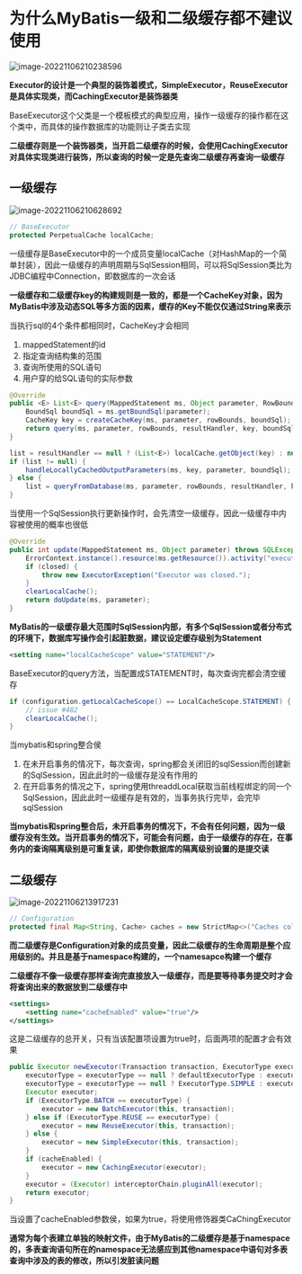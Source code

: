 # 为什么MyBatis一级和二级缓存都不建议使用

![image-20221106210238596](D:\WorkSpace\Note\Picture\image-20221106210238596.png)

**Executor的设计是一个典型的装饰着模式，SimpleExecutor，ReuseExecutor是具体实现类，而CachingExecutor是装饰器类**

BaseExecutor这个父类是一个模板模式的典型应用，操作一级缓存的操作都在这个类中，而具体的操作数据库的功能则让子类去实现

**二级缓存则是一个装饰器类，当开启二级缓存的时候，会使用CachingExecutor对具体实现类进行装饰，所以查询的时候一定是先查询二级缓存再查询一级缓存**

## 一级缓存

![image-20221106210628692](D:\WorkSpace\Note\Picture\image-20221106210628692.png)

```java
// BaseExecutor
protected PerpetualCache localCache;
```

一级缓存是BaseExecutor中的一个成员变量localCache（对HashMap的一个简单封装），因此一级缓存的声明周期与SqlSession相同，可以将SqlSession类比为JDBC编程中Connection，即数据库的一次会话

**一级缓存和二级缓存key的构建规则是一致的，都是一个CacheKey对象，因为MyBatis中涉及动态SQL等多方面的因素，缓存的Key不能仅仅通过String来表示**

当执行sql的4个条件都相同时，CacheKey才会相同

1. mappedStatement的id
2. 指定查询结构集的范围
3. 查询所使用的SQL语句
4. 用户穿的给SQL语句的实际参数

```java
@Override
public <E> List<E> query(MappedStatement ms, Object parameter, RowBounds rowBounds, ResultHandler resultHandler) throws SQLException {
    BoundSql boundSql = ms.getBoundSql(parameter);
    CacheKey key = createCacheKey(ms, parameter, rowBounds, boundSql);
    return query(ms, parameter, rowBounds, resultHandler, key, boundSql);
}
```

```java
list = resultHandler == null ? (List<E>) localCache.getObject(key) : null;
if (list != null) {
    handleLocallyCachedOutputParameters(ms, key, parameter, boundSql);
} else {
    list = queryFromDatabase(ms, parameter, rowBounds, resultHandler, key, boundSql);
}
```

当使用一个SqlSession执行更新操作时，会先清空一级缓存，因此一级缓存中内容被使用的概率也很低

```java
@Override
public int update(MappedStatement ms, Object parameter) throws SQLException {
    ErrorContext.instance().resource(ms.getResource()).activity("executing an update").object(ms.getId());
    if (closed) {
        throw new ExecutorException("Executor was closed.");
    }
    clearLocalCache();
    return doUpdate(ms, parameter);
}
```

**MyBatis的一级缓存最大范围时SqlSession内部，有多个SqlSession或者分布式的环境下，数据库写操作会引起脏数据，建议设定缓存级别为Statement**

```xml
<setting name="localCacheScope" value="STATEMENT"/>
```

BaseExecutor的query方法，当配置成STATEMENT时，每次查询完都会清空缓存

```java
if (configuration.getLocalCacheScope() == LocalCacheScope.STATEMENT) {
    // issue #482
    clearLocalCache();
}
```

当mybatis和spring整合侯

1. 在未开启事务的情况下，每次查询，spring都会关闭旧的sqlSession而创建新的SqlSession，因此此时的一级缓存是没有作用的
2. 在开启事务的情况之下，spring使用threaddLocal获取当前线程绑定的同一个SqlSession，因此此时一级缓存是有效的，当事务执行完毕，会完毕sqlSession

**当mybatis和spring整合后，未开启事务的情况下，不会有任何问题，因为一级缓存没有生效。当开启事务的情况下，可能会有问题，由于一级缓存的存在，在事务内的查询隔离级别是可重复读，即使你数据库的隔离级别设置的是提交读**

## 二级缓存

![image-20221106213917231](D:\WorkSpace\Note\Picture\image-20221106213917231.png)

```java
// Configuration
protected final Map<String, Cache> caches = new StrictMap<>("Caches collection");
```

**而二级缓存是Configuration对象的成员变量，因此二级缓存的生命周期是整个应用级别的。并且是基于namespace构建的，一个namesapce构建一个缓存**

**二级缓存不像一级缓存那样查询完直接放入一级缓存，而是要等待事务提交时才会将查询出来的数据放到二级缓存中**

```xml
<settings>
	<setting name="cacheEnabled" value="true"/>
</settings>
```

这是二级缓存的总开关，只有当该配置项设置为true时，后面两项的配置才会有效果

```java
public Executor newExecutor(Transaction transaction, ExecutorType executorType) {
    executorType = executorType == null ? defaultExecutorType : executorType;
    executorType = executorType == null ? ExecutorType.SIMPLE : executorType;
    Executor executor;
    if (ExecutorType.BATCH == executorType) {
        executor = new BatchExecutor(this, transaction);
    } else if (ExecutorType.REUSE == executorType) {
        executor = new ReuseExecutor(this, transaction);
    } else {
        executor = new SimpleExecutor(this, transaction);
    }
    if (cacheEnabled) {
        executor = new CachingExecutor(executor);
    }
    executor = (Executor) interceptorChain.pluginAll(executor);
    return executor;
}
```

当设置了cacheEnabled参数侯，如果为true，将使用修饰器类CaChingExecutor

**通常为每个表建立单独的映射文件，由于MyBatis的二级缓存是基于namespace的，多表查询语句所在的namespace无法感应到其他namespace中语句对多表查询中涉及的表的修改，所以引发脏读问题**

